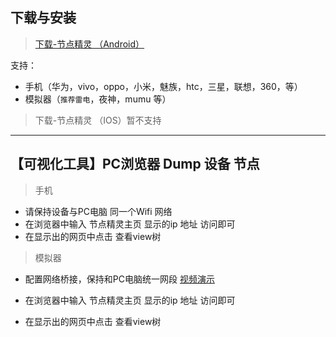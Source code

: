 ## 下载与安装
 > [下载-节点精灵 （Android）](<https://scriptdance.github.io/node/assert/jdscript.apk>)
 
 支持：
   - 手机（华为，vivo，oppo，小米，魅族，htc，三星，联想，360，等）
   - 模拟器（<code>推荐雷电</code>，夜神，mumu 等） 
   
> 下载-节点精灵 （IOS）暂不支持
---
## 【可视化工具】PC浏览器 Dump 设备 节点
> 手机
   - 请保持设备与PC电脑 同一个Wifi 网络
   - 在浏览器中输入 节点精灵主页 显示的ip 地址 访问即可
   - 在显示出的网页中点击 查看view树
   
   
>模拟器
   - 配置网络桥接，保持和PC电脑统一网段 [视频演示](<https://www.bilibili.com/video/av83293935?p=2>)
   
   - 在浏览器中输入 节点精灵主页 显示的ip 地址 访问即可
   
   - 在显示出的网页中点击 查看view树 
 
